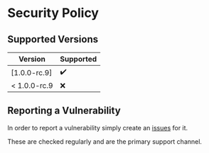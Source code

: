 # Security Policy

## Supported Versions

| Version      | Supported          |
|--------------| ------------------ |
| [1.0.0-rc.9] | :heavy_check_mark: |
| < 1.0.0-rc.9 | :x:                |

## Reporting a Vulnerability

In order to report a vulnerability simply create an [issues](https://github.com/JarvisCraft/padla/issues) for it.

These are checked regularly and are the primary support channel.

<!-- Version links -->

[1.0.0-rc.8]: https://mvnrepository.com/artifact/ru.progrm-jarvis/padla/1.0.0-rc.8
